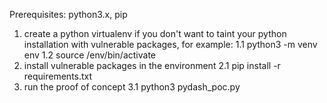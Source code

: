 Prerequisites: python3.x, pip
1. create a python virtualenv if you don't want to taint your python installation with vulnerable packages, for example:
	1.1 python3 -m venv env
	1.2 source /env/bin/activate
2. install vulnerable packages in the environment
	2.1 pip install -r requirements.txt 
3. run the proof of concept
	3.1 python3 pydash_poc.py
